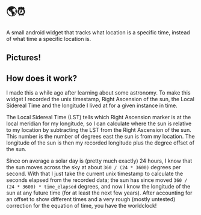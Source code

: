 # 🌎⏰
A small android widget that tracks what location is a specific time, instead of what time a specific location is.

## Pictures!


## How does it work?
I made this a while ago after learning about some astronomy. To make this widget I recorded the unix timestamp, Right Ascension of the sun, the Local Sidereal Time and the longitude I lived at for a given instance in time. 

The Local Sidereal Time (LST) tells which Right Ascension marker is at the local meridian for my longitude, so I can calculate where the sun is relative to my location by subtracting the LST from the Right Ascension of the sun. This number is the number of degrees east the sun is from my location. The longitude of the sun is then my recorded longitude plus the degree offset of the sun. 

Since on average a solar day is (pretty much exactly) 24 hours, I know that the sun moves across the sky at about `360 / (24 * 3600)` degrees per second. With that I just take the current unix timestamp to calculate the seconds elapsed from the recorded data; the sun has since moved `360 / (24 * 3600) * time_elapsed` degrees, and now I know the longitude of the sun at any future time (for at least the next few years). After accounting for an offset to show different times and a very rough (mostly untested) correction for the equation of time, you have the worldclock!

